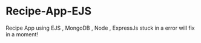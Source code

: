 # Recipe-App-EJS
Recipe App using EJS , MongoDB , Node , ExpressJs 
stuck in a error
will fix in a moment!
